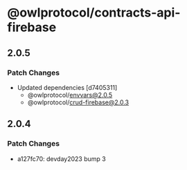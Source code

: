 # @owlprotocol/contracts-api-firebase

## 2.0.5

### Patch Changes

- Updated dependencies [d7405311]
  - @owlprotocol/envvars@2.0.5
  - @owlprotocol/crud-firebase@2.0.3

## 2.0.4

### Patch Changes

- a127fc70: devday2023 bump 3
